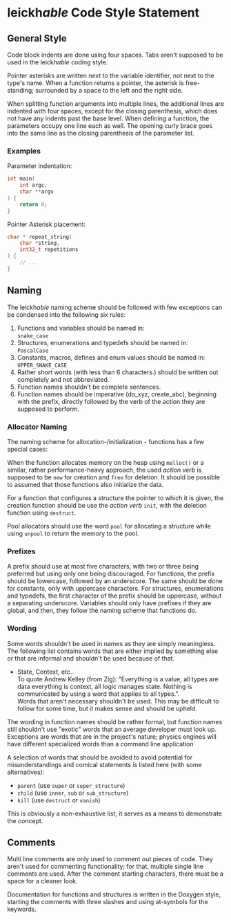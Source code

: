 # leickh*able* Code Style Statement

## General Style

Code block indents are done using four spaces. Tabs aren't supposed to
be used in the leick*hable* coding style.

Pointer asterisks  are written  next to the  variable  identifier, not
next  to the  type's  name.  When a  function  returns a  pointer, the
asterisk is  free-standing; surrounded by a space to the  left and the
right side.

When splitting  function arguments into multiple lines, the additional
lines  are   indented  with  four  spaces,  except   for  the  closing
parenthesis, which  does  not have  any indents  past  the base level.
When defining a function, the parameters occupy one line each as well.
The  opening curly  brace goes  into  the  same  line as  the  closing
parenthesis of the parameter list.

### Examples

Parameter indentation:

```C
int main(
    int argc,
    char **argv
) {
    return 0;
}
```

Pointer Asterisk placement:

```C
char * repeat_string(
    char *string,
    int32_t repetitions
) {
    // ...
}
```

## Naming

The leickh*able* naming scheme should  be followed with few exceptions
can be condensed into the following six rules:

1. Functions and variables should be named in:  
    `snake_case`
2. Structures, enumerations and typedefs should be named in:  
    `PascalCase`
3. Constants, macros, defines and enum values should be named in:  
    `UPPER_SNAKE_CASE`
4. Rather short words (with less than 6 characters.) should be written
    out completely and not abbreviated.
5. Function names shouldn't be complete sentences.
6. Function names should be imperative (do_xyz, create_abc), beginning
    with the prefix, directly  followed by the verb of the action they
    are supposed to perform.

### Allocator Naming

The naming scheme for allocation-/initialization - functions has a few
special cases:

When the function  allocates memory on the heap  using `malloc()` or a
similar, rather performance-heavy  approach, the used *action verb* is
supposed to be `new`  for creation and `free` for  deletion. It should
be possible to assumed that those functions also initialize the data.

For a function that configures a  structure the pointer to which it is
given, the creation  function should be use the  *action verb* `init`,
with the deletion function using `destruct`.

Pool allocators should use the word `pool` for allocating a structure
while using `unpool` to return the memory to the pool.

### Prefixes

A prefix should use  at most five characters, with  two or three being
preferred but  using only  one being  discouraged. For  functions, the
prefix should be lowercase, followed by an underscore. The same should
be done for constants, only with uppercase characters. For structures,
enumerations and typedefs, the first character of the prefix should be
uppercase, without a separating underscore. Variables should only have
prefixes if they  are global, and then, they follow  the naming scheme
that functions do.

### Wording

Some words shouldn't be used in names  as they are simply meaningless.
The following list contains words that are either implied by something
else or that are informal and shouldn't be used because of that.

- State, Context, etc..  
  To quote Andrew Kelley (from Zig): "Everything is a value, all types
  are data everything is context, all logic  manages state. Nothing is
  communicated by using a word that applies to all types.".  
  Words that aren't necessary shouldn't be used. This may be difficult
  to follow for some time, but it makes sense and should be upheld.


The wording in  function names should  be rather formal,  but function
names still  shouldn't  use "exotic"  words  that an average developer
must look up.  Exceptions are words that are  in the project's nature;
physics engines will  have different specialized words  than a command
line application

A selection of  words that  should be avoided  to avoid  potential for
misunderstandings  and comical  statements  is listed here (with  some
alternatives):
- `parent` (use `super` or `super_structure`)
- `child` (use `inner`, `sub` or `sub_structure`)
- `kill` (use `destruct` or `vanish`)

This is  obviously a non-exhaustive  list; it  serves  as a  means  to
demonstrate the concept.

## Comments

Multi line comments are only used  to comment out pieces of code. They
aren't  used for  commenting functionality; for that,  multiple single
line comments are  used. After the comment starting  characters, there
must be a space for a cleaner look.

Documentation for  functions and structures is written  in the Doxygen
style, starting the comments  with three  slashes and using at-symbols
for the keywords.

